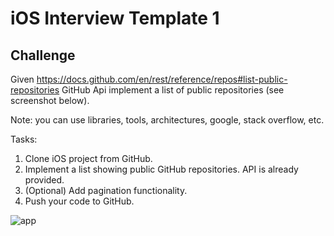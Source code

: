 # iOS Interview Template 1

## Challenge
Given https://docs.github.com/en/rest/reference/repos#list-public-repositories GitHub Api implement a list of public repositories (see screenshot below).

Note: you can use libraries, tools, architectures, google, stack overflow, etc.

Tasks:
1. Clone iOS project from GitHub.
2. Implement a list showing public GitHub repositories. API is already provided.
3. (Optional) Add pagination functionality.
4. Push your code to GitHub.

![app](https://gh.riotgames.com/ext-jskripkauskas/iOSInterviewTemplate1/screen)
